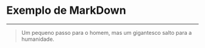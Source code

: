 # Exemplo de MarkDown
---
> Um pequeno passo para o homem, mas um gigantesco salto para a humanidade.
